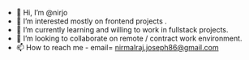 - 👋 Hi, I’m @nirjo
- 👀 I’m interested mostly on frontend projects .
- 🌱 I’m currently learning and willing to work in fullstack projects.
- 💞️ I’m looking to collaborate on remote / contract  work environment.
- 📫 How to reach me - email= nirmalraj.joseph86@gmail.com

<!---
nirjo/nirjo is a ✨ special ✨ repository because its `README.md` (this file) appears on your GitHub profile.
You can click the Preview link to take a look at your changes.
--->
